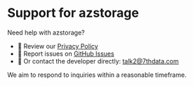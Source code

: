 # Support for azstorage

Need help with azstorage?

- 📖 Review our [Privacy Policy](privacy.md)  
- 🐛 Report issues on [GitHub Issues](https://github.com/your-username/azstorage-site/issues)  
- 📧 Or contact the developer directly: talk2@7thdata.com  

We aim to respond to inquiries within a reasonable timeframe.
